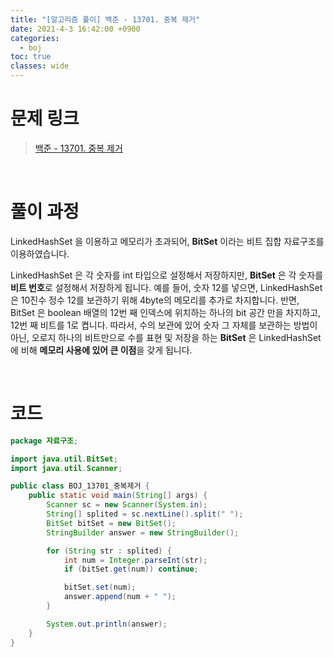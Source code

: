 ```yaml
---
title: "[알고리즘 풀이] 백준 - 13701. 중복 제거"
date: 2021-4-3 16:42:00 +0900
categories:
  - boj
toc: true
classes: wide
---
```


# 문제 링크

> [백준 - 13701. 중복 제거](https://www.acmicpc.net/problem/13701)

<br>

# 풀이 과정

LinkedHashSet 을 이용하고 메모리가 초과되어, **BitSet** 이라는 비트 집합 자료구조를 이용하였습니다.

LinkedHashSet 은 각 숫자를 int 타입으로 설정해서 저장하지만, **BitSet** 은 각 숫자를 **비트 번호**로 설정해서 저장하게 됩니다. 예를 들어, 숫자 12를 넣으면, LinkedHashSet 은 10진수 정수 12를 보관하기 위해 4byte의 메모리를 추가로 차지합니다. 반면, BitSet 은 boolean 배열의 12번 째 인덱스에 위치하는 하나의 bit 공간 만을 차지하고, 12번 째 비트를 1로 켭니다. 따라서, 수의 보관에 있어 숫자 그 자체를 보관하는 방법이 아닌, 오로지 하나의 비트만으로 수를 표현 및 저장을 하는 **BitSet** 은 LinkedHashSet 에 비해 **메모리 사용에 있어 큰 이점**을 갖게 됩니다.

<br>

# 코드

```java
package 자료구조;

import java.util.BitSet;
import java.util.Scanner;

public class BOJ_13701_중복제거 {
    public static void main(String[] args) {
        Scanner sc = new Scanner(System.in);
        String[] splited = sc.nextLine().split(" ");
        BitSet bitSet = new BitSet();
        StringBuilder answer = new StringBuilder();

        for (String str : splited) {
            int num = Integer.parseInt(str);
            if (bitSet.get(num)) continue;

            bitSet.set(num);
            answer.append(num + " ");
        }

        System.out.println(answer);
    }
}
```